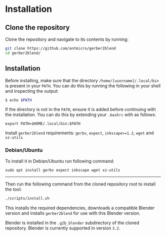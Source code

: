 # Installation

## Clone the repository

Clone the repository and navigate to its contents by running:
```bash
git clone https://github.com/antmicro/gerber2blend
cd gerber2blend/
```

## Installation

Before installing, make sure that the directory `/home/[username]/.local/bin` is present in your `PATH`.
You can do this by running the following in your shell and inspecting the output:
```bash
$ echo $PATH
```
If the directory is not in the `PATH`, ensure it is added before continuing with the installation.
You can do this by extending your `.bashrc` with as follows:
```
export PATH=$HOME/.local/bin:$PATH
```

Install `gerber2blend` requirements: `gerbv`, `expect`, `inkscape>=1.2`, `wget` and `xz-utils`

### Debian/Ubuntu 

To install it in Debian/Ubuntu run following command:
```
sudo apt install gerbv expect inkscape wget xz-utils
```

----

Then run the following command from the cloned repository root to install the tool:
```bash
./scripts/install.sh
```
This installs the required dependencies, downloads a compatible Blender version and installs `gerber2blend` for use with this Blender version.

Blender is installed in the `.g2b_blender` subdirectory of the cloned repository.
Blender is currently supported in version `3.2`.

